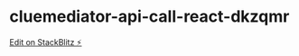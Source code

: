 # cluemediator-api-call-react-dkzqmr

[Edit on StackBlitz ⚡️](https://stackblitz.com/edit/cluemediator-api-call-react-dkzqmr)